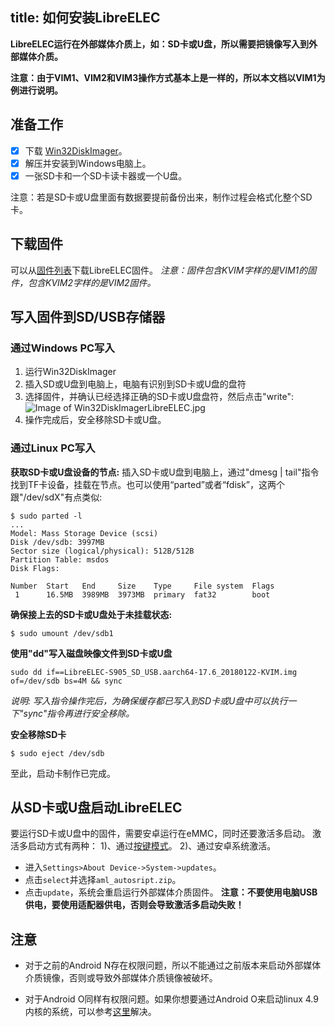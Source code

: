 title: 如何安装LibreELEC
---

**LibreELEC运行在外部媒体介质上，如：SD卡或U盘，所以需要把镜像写入到外部媒体介质。**

**注意：由于VIM1、VIM2和VIM3操作方式基本上是一样的，所以本文档以VIM1为例进行说明。**

## 准备工作
* [x] 下载 [Win32DiskImager](https://sourceforge.net/projects/win32diskimager/)。
* [x] 解压并安装到Windows电脑上。
* [x] 一张SD卡和一个SD卡读卡器或一个U盘。

注意：若是SD卡或U盘里面有数据要提前备份出来，制作过程会格式化整个SD卡。

## 下载固件
可以从[固件列表](/zh-cn/vim1/FirmwareThirdparty.html#LibreELEC)下载LibreELEC固件。
*注意：固件包含KVIM字样的是VIM1的固件，包含KVIM2字样的是VIM2固件。*

## 写入固件到SD/USB存储器
### 通过Windows PC写入
1. 运行Win32DiskImager
2. 插入SD或U盘到电脑上，电脑有识别到SD卡或U盘的盘符
3. 选择固件，并确认已经选择正确的SD卡或U盘盘符，然后点击"write":
![Image of Win32DiskImagerLibreELEC.jpg](/images/vim1/Win32DiskImagerLibreELEC.jpg)
4. 操作完成后，安全移除SD卡或U盘。

### 通过Linux PC写入
**获取SD卡或U盘设备的节点:**
插入SD卡或U盘到电脑上，通过"dmesg | tail"指令找到TF卡设备，挂载在节点。也可以使用“parted”或者“fdisk”，这两个跟"/dev/sdX"有点类似:
```
$ sudo parted -l
...
Model: Mass Storage Device (scsi)
Disk /dev/sdb: 3997MB
Sector size (logical/physical): 512B/512B
Partition Table: msdos
Disk Flags: 

Number  Start   End     Size    Type     File system  Flags
 1      16.5MB  3989MB  3973MB  primary  fat32        boot
```
**确保接上去的SD卡或U盘处于未挂载状态:**
```
$ sudo umount /dev/sdb1
```
**使用"dd"写入磁盘映像文件到SD卡或U盘**
```
sudo dd if==LibreELEC-S905_SD_USB.aarch64-17.6_20180122-KVIM.img of=/dev/sdb bs=4M && sync
```
_说明: 写入指令操作完后，为确保缓存都已写入到SD卡或U盘中可以执行一下"sync"指令再进行安全移除。_

**安全移除SD卡**
```
$ sudo eject /dev/sdb
```
至此，启动卡制作已完成。

## 从SD卡或U盘启动LibreELEC
要运行SD卡或U盘中的固件，需要安卓运行在eMMC，同时还要激活多启动。
激活多启动方式有两种：
1)、通过[按键模式](/zh-cn/vim1/HowtoBootIntoUpgradeMode.html#按键模式-U-Boot正常运行)。
2)、通过安卓系统激活。
* 进入`Settings>About Device->System->updates`。
* 点击`select`并选择`aml_autosript.zip`。
* 点击`update`，系统会重启运行外部媒体介质固件。
**注意：不要使用电脑USB供电，要使用适配器供电，否则会导致激活多启动失败！**

## 注意
* 对于之前的Android N存在权限问题，所以不能通过之前版本来启动外部媒体介质镜像，否则或导致外部媒体介质镜像被破坏。

* 对于Android O同样有权限问题。如果你想要通过Android O来启动linux 4.9内核的系统，可以参考[这里](http://forum.Khadas.com/t/armbian-kodi-ubuntu-debian-for-sd-usb-emmc/825/109)解决。

